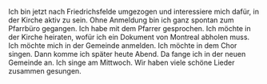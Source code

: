 Ich bin jetzt nach Friedrichsfelde umgezogen und interessiere mich dafür, in der Kirche aktiv zu sein. Ohne Anmeldung bin ich ganz spontan zum Pfarrbüro gegangen. Ich habe mit dem Pfarrer gesprochen. Ich möchte in der Kirche heiraten, wofür ich ein Dokument von Montreal abholen muss. Ich möchte mich in der Gemeinde anmelden. Ich möchte in dem Chor singen. Dann komme ich später heute Abend. Da fange ich in der neuen Gemeinde an. Ich singe am Mittwoch. Wir haben viele schöne Lieder zusammen gesungen. 
